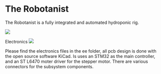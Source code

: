 # The Robotanist 
The Robotanist is a fully integrated and automated hydroponic rig. 

![](mech/part/export/cad.png)

Electronics
![](ee/hydro/renders/board.png)

Please find the electronics files in the ee folder, all pcb design is done with
the open source software KiCad. Is uses an STM32 as the main controller, and an
ST L6470 moter driver for the stepper motor. There are various connectors for
the subsystem components.

